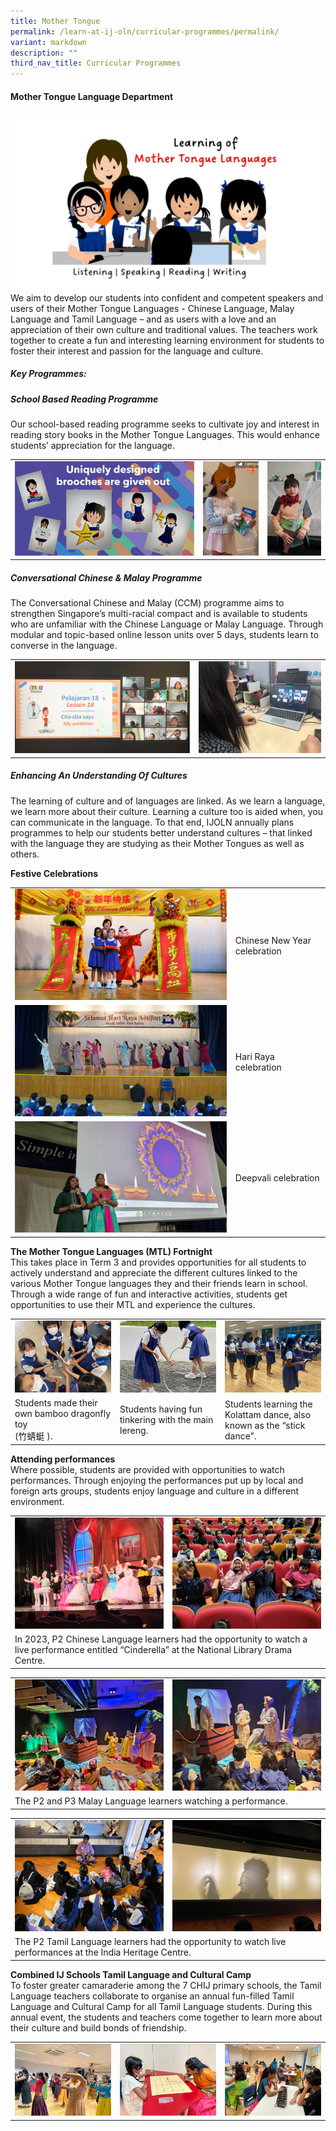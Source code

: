 ```yaml
---
title: Mother Tongue
permalink: /learn-at-ij-oln/curricular-programmes/permalink/
variant: markdown
description: ""
third_nav_title: Curricular Programmes
---
```

#### Mother Tongue Language Department
![](/images/Our%20Curriculum/MTL/lj_girl_MTL_learning.jpg)
We aim to develop our students into confident and competent speakers and users of their Mother Tongue Languages - Chinese Language, Malay Language and Tamil Language – and as users with a love and an appreciation of their own culture and traditional values. The teachers work together to create a fun and interesting learning environment for students to foster their interest and passion for the language and culture.

##### Key Programmes: 
##### School Based Reading Programme
Our school-based reading programme seeks to cultivate joy and interest in reading story books in the Mother Tongue Languages. This would enhance students’ appreciation for the language.

<table style="border-collapse: collapse; width: 100%;" border="0">
<tbody>
<tr>
<td><img src="/images/Our%20Curriculum/MTL/brooches_w.jpg"></td>
<td><img src="/images/Our%20Curriculum/MTL/character_dressup1_w.jpg"></td>
<td><img src="/images/Our%20Curriculum/MTL/character_dressup3_w.jpg"></td>
</tr></tbody></table>

##### Conversational Chinese &amp; Malay Programme
The Conversational Chinese and Malay (CCM) programme aims to strengthen Singapore’s multi-racial compact and is available to students who are unfamiliar with the Chinese Language or Malay Language. Through modular and topic-based online lesson units over 5 days, students learn to converse in the language.

<table style="border-collapse: collapse; width: 100%;" border="0">
<tbody>
<tr>
<td><img src="/images/Our%20Curriculum/MTL/Eccm_2_w.jpg"></td>
<td><img src="/images/Our%20Curriculum/MTL/Eccm_1_w.jpg"></td>
</tr></tbody></table>

##### Enhancing An Understanding Of Cultures
The learning of culture and of languages are linked. As we learn a language, we learn more about their culture. Learning a culture too is aided when, you can communicate in the language. To that end, IJOLN annually plans programmes to help our students better understand cultures – that linked with the language they are studying as their Mother Tongues as well as others. 

**Festive Celebrations**
<table style="border-collapse: collapse; width: 100%;" border="0">
<tbody>
<tr>
<td style="border-collapse: collapse; width: 70%;"><img src="/images/Our%20Curriculum/MTL/CNY_1_w.jpg"></td>
<td>Chinese New Year celebration</td>
</tr>
<tr>
<td style="border-collapse: collapse; width: 70%;"><img src="/images/Our%20Curriculum/MTL/HariRaya1_w.jpg"></td>
<td>Hari Raya celebration</td>
</tr>
<tr>
<td style="border-collapse: collapse; width: 70%;"><img src="/images/Our%20Curriculum/MTL/deepavali_1_2_w.jpg"></td>
<td>Deepvali celebration</td>
</tr></tbody></table>

**The Mother Tongue Languages (MTL) Fortnight**<br>
This takes place in Term 3 and provides opportunities for all students to actively understand and appreciate the different cultures linked to the various Mother Tongue languages they and their friends learn in school. Through a wide range of fun and interactive activities, students get opportunities to use their MTL and experience the cultures.
<table style="border-collapse: collapse; width: 100%;" border="0">
<tbody>
<tr>
<td><img src="/images/Our%20Curriculum/MTL/MT_fortnight_CL2_w.jpg"></td>
<td><img src="/images/Our%20Curriculum/MTL/MT_fortnight_ML_2_w.jpg"></td>
<td><img src="/images/Our%20Curriculum/MTL/MT_fortnight_TL_2_w.jpg"></td>
	</tr><tr>
		<td style="border-collapse: collapse; width: 33%;">Students made their own bamboo dragonfly toy <br>(竹蜻蜓 ).</td>
		<td style="border-collapse: collapse; width: 33%;">Students having fun tinkering with the main lereng.</td>
		<td style="border-collapse: collapse; width: 33%;">Students learning the Kolattam dance, also known as the “stick dance”.</td></tr>

</tbody></table>

**Attending performances** <br>
Where possible, students are provided with opportunities to watch performances. Through enjoying the performances put up by local and foreign arts groups, students enjoy language and culture in a different environment. 

<table style="border-collapse: collapse; width: 100%;" border="0">
<tbody>
<tr>
<td><img src="/images/Our%20Curriculum/MTL/Attending_Performances_1_w.jpg"></td>
<td><img src="/images/Our%20Curriculum/MTL/Attending_Performances_2_w.jpg"></td>
</tr>
<tr><td colspan="2">In 2023, P2 Chinese Language learners had the opportunity to watch a live performance entitled “Cinderella” at the National Library Drama Centre.</td></tr>
</tbody></table>

<table style="border-collapse: collapse; width: 100%;" border="0">
<tbody>
<tr>
<td><img src="/images/Our%20Curriculum/MTL/Attending_Performances_ML_3_w.jpg"></td>
<td><img src="/images/Our%20Curriculum/MTL/Attending_Performances_ML_4_w.jpg"></td>
</tr>
<tr><td colspan="2">The P2 and P3 Malay Language learners watching a performance.</td></tr>
</tbody></table>
<table style="border-collapse: collapse; width: 100%;" border="0">
<tbody>
<tr>
<td><img src="/images/Our%20Curriculum/MTL/Attending_Performances_TL_5_w.jpg"></td>
<td><img src="/images/Our%20Curriculum/MTL/Attending_Performances_TL_6_w.jpg"></td>
</tr>
	<tr><td colspan="2">The P2 Tamil Language learners had the opportunity to watch live performances at the India Heritage Centre.</td></tr></tbody></table>

**Combined IJ Schools Tamil Language and Cultural Camp** <br>
To foster greater camaraderie among the 7 CHIJ primary schools, the Tamil Language teachers collaborate to organise an annual fun-filled Tamil Language and Cultural Camp for all Tamil Language students. During this annual event, the students and teachers come together to learn more about their culture and build bonds of friendship.  
<table style="border-collapse: collapse;" border="0">
<tbody><tr>
<td><img src="/images/Our%20Curriculum/MTL/ij_combined_camp_1_w.jpg"></td>
<td><img src="/images/Our%20Curriculum/MTL/ij_combined_camp_2_w.jpg"></td>
<td><img src="/images/Our%20Curriculum/MTL/ij_combined_camp_3_w.jpg"></td>
</tr>
</tbody></table>